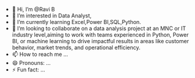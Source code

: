 - 👋 Hi, I’m @Ravi B
- 👀 I’m interested in Data Analyst,
- 🌱 I’m currently learning Excel,Power BI,SQL,Python.
- 💞️ I’m looking to collaborate on a data analysis project at an MNC or IT industry level,aiming to work with teams experienced in Python, Power BI, or machine learning to drive impactful results in areas like customer behavior, market trends, and operational efficiency. 
- 📫 How to reach me ...
- 😄 Pronouns: ...
- ⚡ Fun fact: ...

<!---
Ravi B/Ravi B is a ✨ special ✨ repository because its `README.md` (this file) appears on your GitHub profile.
You can click the Preview link to take a look at your changes.
--->
